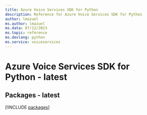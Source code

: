 ```yaml
---
title: Azure Voice Services SDK for Python
description: Reference for Azure Voice Services SDK for Python
author: lmazuel
ms.author: lmazuel
ms.data: 07/12/2023
ms.topic: reference
ms.devlang: python
ms.service: voiceservices
---
```

# Azure Voice Services SDK for Python - latest
## Packages - latest
[!INCLUDE [packages](voice-services-index.md)]
